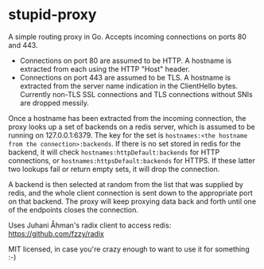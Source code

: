 stupid-proxy
============

A simple routing proxy in Go.  Accepts incoming connections on ports 80 and 443.

* Connections on port 80 are assumed to be HTTP.  A hostname is extracted from each using
the HTTP "Host" header.
* Connections on port 443 are assumed to be TLS.  A hostname is extracted from the 
server name indication in the ClientHello bytes.  Currently non-TLS SSL connections 
and TLS connections without SNIs are dropped messily.

Once a hostname has been extracted from the incoming connection, the proxy looks up
a set of backends on a redis server, which is assumed to be running on 127.0.0.1:6379.
The key for the set is `hostnames:<the hostname from the connection>:backends`.
If there is no set stored in redis for the backend, it will check 
`hostnames:httpDefault:backends` for HTTP connections, or `hostnames:httpsDefault:backends`
for HTTPS.  If these latter two lookups fail or return empty sets, it will drop 
the connection.

A backend is then selected at random from the list that was supplied by redis, and
the whole client connection is sent down to the appropriate port on that backend. The
proxy will keep proxying data back and forth until one of the endpoints closes the 
connection.

Uses Juhani Åhman's radix client to access redis: https://github.com/fzzy/radix


MIT licensed, in case you're crazy enough to want to use it for something :-)
